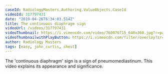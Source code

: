```yaml
---
caseId: RadiologyMasters.Authoring.ValueObjects.CaseId
videoId: 317797431
date: "2019-04-26T6:34:03.514Z"
title: The continuous diaphragm sign
videoUrl: /videos/317797431
videoThumbnail: https://i.vimeocdn.com/video/760076715_640x360.jpg?r=pad
videoThumbnailwithPlayButton: https://i.vimeocdn.com/filter/overlay?src0=https://i.vimeocdn.com/video/760076715_640x360.jpg?r=pad&src1=http%3A%2F%2Ff.vimeocdn.com%2Fp%2Fimages%2Fcrawler_play.png
author: Radiology Masters
tags: [easy, john_curtis, chest]
---
```


The 'continuous diaphragm' sign is a sign of pneumomediastinum. This video explains its appearance and significance.
